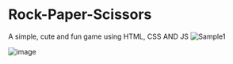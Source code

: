 # Rock-Paper-Scissors
A simple, cute and fun game using HTML, CSS AND JS
![Sample1](https://github.com/Ibarelysleep/Rock-Paper-Scissors/assets/108461434/1dd8e118-968b-4728-8a86-90f9fe741512)

![image](https://github.com/Ibarelysleep/Rock-Paper-Scissors/assets/108461434/3c9ff4be-1904-4fa8-9979-7911fa0401bd)
